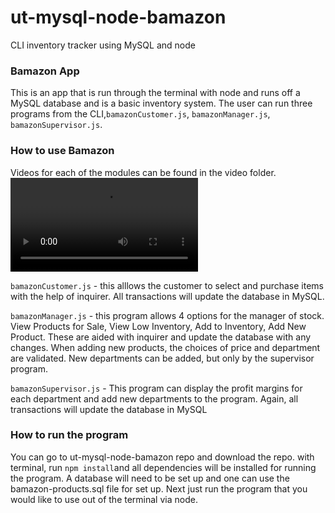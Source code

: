 # ut-mysql-node-bamazon
CLI inventory tracker using MySQL and node

### Bamazon App
This is an app that is run through the terminal with node and runs off a MySQL database and is a basic inventory system. The user can run three programs from the CLI,`bamazonCustomer.js`, `bamazonManager.js`, `bamazonSupervisor.js`.

### How to use Bamazon
Videos for each of the modules can be found in the video folder. ![movie](https://github.com/ejreymond-christensen/ut-mysql-node-bamazon/blob/master/bamazon-demo.m4v)

`bamazonCustomer.js` - this alllows the customer to select and purchase items with the help of inquirer. All transactions will update the database in MySQL.

`bamazonManager.js` - this program allows 4 options for the manager of stock. View Products for Sale, View Low Inventory, Add to Inventory, Add New Product. These are aided with inquirer and update the database with any changes. When adding new products, the choices of price and department are validated. New departments can be added, but only by the supervisor program.

`bamazonSupervisor.js` - This program can display the profit margins for each department and add new departments to the program. Again, all transactions will update the database in MySQL

### How to run the program
You can go to ut-mysql-node-bamazon repo and download the repo. with terminal, run `npm install`and all dependencies will be installed for running the program. A database will need to be set up and one can use the bamazon-products.sql file for set up. Next just run the program that you would like to use out of the terminal via node.
